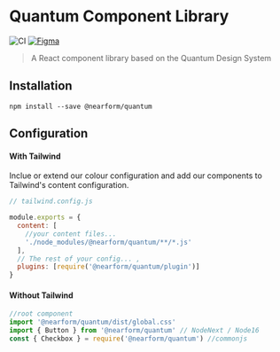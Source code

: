 # Quantum Component Library

![CI](https://github.com/nearform/quantum/actions/workflows/ci.yml/badge.svg?event=push) [![Figma](https://img.shields.io/badge/figma-designs-f24e1e?logo=figma)](https://www.figma.com/file/XFbhstkgQFz8ZefAU3w2p4/1.-Quantum-Design-System?type=design&node-id=1-5&mode=design&t=Zjds6CFL8asuPc4a-0)

> A React component library based on the Quantum Design System

## Installation

```
npm install --save @nearform/quantum
```

## Configuration

#### With Tailwind

Inclue or extend our colour configuration and add our components to Tailwind's content configuration.

```js
// tailwind.config.js

module.exports = {
  content: [
    //your content files...
    './node_modules/@nearform/quantum/**/*.js'
  ],
  // The rest of your config... ,
  plugins: [require('@nearform/quantum/plugin')]
}
```

#### Without Tailwind

```js
//root component
import '@nearform/quantum/dist/global.css'
import { Button } from '@nearform/quantum' // NodeNext / Node16
const { Checkbox } = require('@nearform/quantum') //commonjs
```
